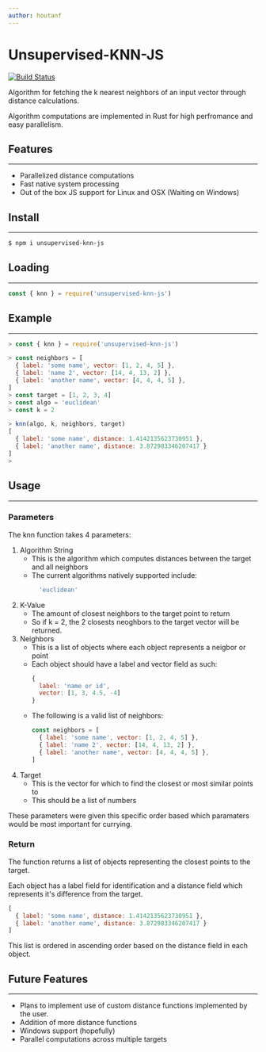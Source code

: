 ```yaml
---
author: houtanf
---
```


# Unsupervised-KNN-JS

[![Build Status][travis-img]][travis-url]

Algorithm for fetching the k nearest neighbors of an input vector through distance calculations.

Algorithm computations are implemented in Rust for high perfromance and easy parallelism.

## Features
---
  * Parallelized distance computations
  * Fast native system processing
  * Out of the box JS support for Linux and OSX (Waiting on Windows)

## Install
---
```sh
$ npm i unsupervised-knn-js
```

## Loading
---
```javascript
const { knn } = require('unsupervised-knn-js')
```


## Example
---
```javascript
> const { knn } = require('unsupervised-knn-js')

> const neighbors = [
  { label: 'some name', vector: [1, 2, 4, 5] },
  { label: 'name 2', vector: [14, 4, 13, 2] },
  { label: 'another name', vector: [4, 4, 4, 5] },
]
> const target = [1, 2, 3, 4]
> const algo = 'euclidean'
> const k = 2

> knn(algo, k, neighbors, target)
[
  { label: 'some name', distance: 1.4142135623730951 },
  { label: 'another name', distance: 3.872983346207417 }
]
> 
```

## Usage
---
### Parameters
The knn function takes 4 parameters:

  1. Algorithm String
      * This is the algorithm which computes distances between the target and all neighbors
      * The current algorithms natively supported include:
          ```javascript
            'euclidean'
          ```
  1. K-Value
      * The amount of closest neighbors to the target point to return
      * So if k = 2, the 2 closests neoghbors to the target vector will be returned.
  1. Neighbors
      * This is a list of objects where each object represents a neigbor or point
      * Each object should have a label and vector field as such:
        ```javascript
        {
          label: 'name or id',
          vector: [1, 3, 4.5, -4]
        }
        ```
      * The following is a valid list of neighbors:
        ```javascript
        const neighbors = [
          { label: 'some name', vector: [1, 2, 4, 5] },
          { label: 'name 2', vector: [14, 4, 13, 2] },
          { label: 'another name', vector: [4, 4, 4, 5] },
        ]
        ```
  1. Target
      * This is the vector for which to find the closest or most similar points to
      * This should be a list of numbers

These parameters were given this specific order based which paramaters would be most important for currying.

### Return

The function returns a list of objects representing the closest points to the target.

Each object has a label field for identification and a distance field which represents it's difference from the target.
```javascript
[
  { label: 'some name', distance: 1.4142135623730951 },
  { label: 'another name', distance: 3.872983346207417 }
]
```

This list is ordered in ascending order based on the distance field in each object.

## Future Features
---
  * Plans to implement use of custom distance functions implemented by the user.
  * Addition of more distance functions
  * Windows support (hopefully)
  * Parallel computations across multiple targets


[travis-img]: https://flat.badgen.net//travis/houtanf/unsupervised-knn-js/master?
[travis-url]: https://travis-ci.org/houtanf/Unsupervised-KNN-JS